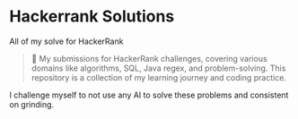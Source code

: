 # Hackerrank Solutions
All of my solve for HackerRank 
> 🎯 My submissions for HackerRank challenges, covering various domains like algorithms, SQL, Java regex, and problem-solving. This repository is a collection of my learning journey and coding practice.

I challenge myself to not use any AI to solve these problems and consistent on grinding.


